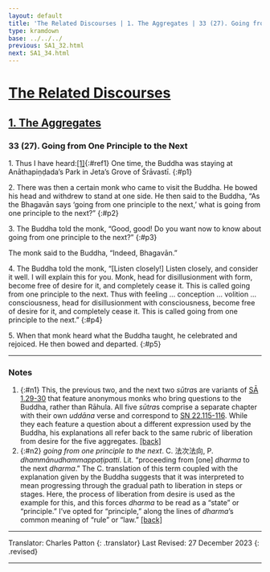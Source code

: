 ```yaml
---
layout: default
title: 'The Related Discourses | 1. The Aggregates | 33 (27). Going from One Principle to the Next'
type: kramdown
base: ../../../
previous: SA1_32.html
next: SA1_34.html
---
```


# [The Related Discourses](../index.html)
## [1. The Aggregates](index.html)
### 33 (27). Going from One Principle to the Next

1\. Thus I have heard:[\[1\]](#n1){:#ref1} One time, the Buddha was staying at Anāthapiṇḍada’s Park in Jeta’s Grove of Śrāvastī.
{:#p1}

2\. There was then a certain monk who came to visit the Buddha. He bowed his head and withdrew to stand at one side. He then said to the Buddha, “As the Bhagavān says ‘going from one principle to the next,’ what is going from one principle to the next?”
{:#p2}

3\. The Buddha told the monk, “Good, good! Do you want now to know about going from one principle to the next?”
{:#p3}

The monk said to the Buddha, “Indeed, Bhagavān.”


4\. The Buddha told the monk, “[Listen closely!] Listen closely, and consider it well. I will explain this for you. Monk, head for disillusionment with form, become free of desire for it, and completely cease it. This is called going from one principle to the next. Thus with feeling … conception … volition … consciousness, head for disillusionment with consciousness, become free of desire for it, and completely cease it. This is called going from one principle to the next.”
{:#p4}

5\. When that monk heard what the Buddha taught, he celebrated and rejoiced. He then bowed and departed.
{:#p5}

---

### Notes

1. {:#n1} This, the previous two, and the next two <em>sūtra</em>s are variants of <a href="SA1_29.html" target="_blank">SĀ 1.29-30</a> that feature anonymous monks who bring questions to the Buddha, rather than Rāhula. All five <em>sūtra</em>s comprise a separate chapter with their own <em>uddāna</em> verse and correspond to <a href="https://suttacentral.net/sn22.115" target="_blank">SN 22.115-116</a>. While they each feature a question about a different expression used by the Buddha, his explanations all refer back to the same rubric of liberation from desire for the five aggregates. [\[back\]](#ref1)
2. {:#n2} <em>going from one principle to the next</em>. C. 法次法向, P. <em>dhammānudhammappaṭipatti</em>. Lit. “proceeding from [one] <em>dharma</em> to the next <em>dharma</em>.” The C. translation of this term coupled with the explanation given by the Buddha suggests that it was interpreted to mean progressing through the gradual path to liberation in steps or stages. Here, the process of liberation from desire is used as the example for this, and this forces <em>dharma</em> to be read as a “state” or “principle.” I’ve opted for “principle,” along the lines of <em>dharma</em>’s common meaning of “rule” or “law.” [\[back\]](#ref2)

---

Translator: Charles Patton
{: .translator}
Last Revised: 27 December 2023
{: .revised}

---